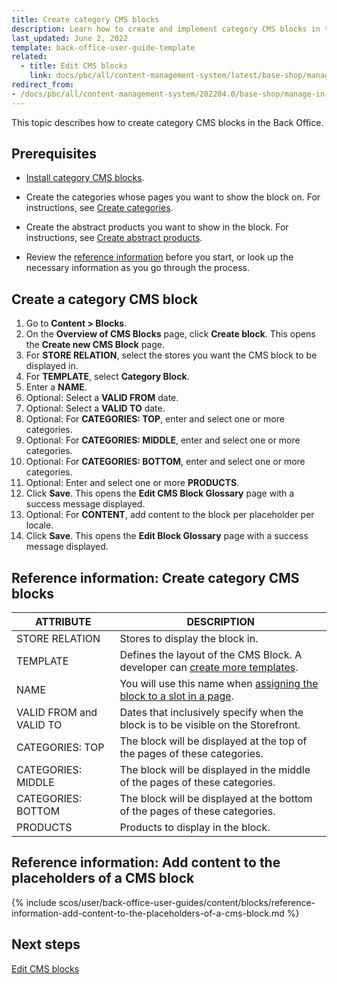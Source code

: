 ```yaml
---
title: Create category CMS blocks
description: Learn how to create and implement category CMS blocks in the Spryker Cloud Commerce OS Back Office.
last_updated: June 2, 2022
template: back-office-user-guide-template
related:
  - title: Edit CMS blocks
    link: docs/pbc/all/content-management-system/latest/base-shop/manage-in-the-back-office/blocks/edit-cms-blocks.html
redirect_from:
- /docs/pbc/all/content-management-system/202204.0/base-shop/manage-in-the-back-office/blocks/create-category-cms-blocks.html
---
```


This topic describes how to create category CMS blocks in the Back Office.

## Prerequisites

- [Install category CMS blocks](/docs/pbc/all/content-management-system/latest/base-shop/install-and-upgrade/install-category-cms-blocks.html).

- Create the categories whose pages you want to show the block on. For instructions, see [Create categories](/docs/pbc/all/product-information-management/latest/base-shop/manage-in-the-back-office/categories/create-categories.html).

- Create the abstract products you want to show in the block. For instructions, see [Create abstract products](/docs/pbc/all/product-information-management/latest/base-shop/manage-in-the-back-office/products/manage-abstract-products-and-product-bundles/create-abstract-products-and-product-bundles.html).

- Review the [reference information](#reference-information-create-category-cms-blocks) before you start, or look up the necessary information as you go through the process.

## Create a category CMS block

1. Go to **Content&nbsp;<span aria-label="and then">></span> Blocks**.
2. On the **Overview of CMS Blocks** page, click  **Create block**.
    This opens the **Create new CMS Block** page.
3. For **STORE RELATION**, select the stores you want the CMS block to be displayed in.
4. For **TEMPLATE**, select **Category Block**.
5. Enter a **NAME**.
6. Optional: Select a **VALID FROM** date.
7. Optional: Select a **VALID TO** date.  
8. Optional: For **CATEGORIES: TOP**, enter and select one or more categories.
9. Optional: For **CATEGORIES: MIDDLE**, enter and select one or more categories.
10. Optional: For **CATEGORIES: BOTTOM**, enter and select one or more categories.
11. Optional: Enter and select one or more **PRODUCTS**.
12. Click **Save**.
    This opens the **Edit CMS Block Glossary** page with a success message displayed.
10. Optional: For **CONTENT**, add content to the block per placeholder per locale.
11. Click **Save**.
    This opens the **Edit Block Glossary** page with a success message displayed.

## Reference information: Create category CMS blocks

| ATTRIBUTE  | DESCRIPTION |
| --- | --- |
| STORE RELATION |  Stores to display the block in. |
| TEMPLATE | Defines the layout of the CMS Block. A developer can [create more templates](/docs/pbc/all/content-management-system/latest/base-shop/tutorials-and-howtos/create-cms-templates.html#cms-block-template). |
| NAME | You will use this name when [assigning the block to a slot in a page](/docs/pbc/all/content-management-system/latest/base-shop/manage-in-the-back-office/manage-slots.html#assigning-cms-blocks-to-slots). |
| VALID FROM and VALID TO | Dates that inclusively specify when the block is to be visible on the Storefront. |
| CATEGORIES: TOP | The block will be displayed at the top of the pages of these categories. |
| CATEGORIES: MIDDLE | The block will be displayed in the middle of the pages of these categories. |
| CATEGORIES: BOTTOM | The block will be displayed at the bottom of the pages of these categories. |
| PRODUCTS | Products to display in the block. |


## Reference information: Add content to the placeholders of a CMS block

{% include scos/user/back-office-user-guides/content/blocks/reference-information-add-content-to-the-placeholders-of-a-cms-block.md %} <!-- To edit, see /_includes/scos/user/back-office-user-guides/content/blocks/reference-information-add-content-to-the-placeholders-of-a-cms-block.md -->


## Next steps

[Edit CMS blocks](/docs/pbc/all/content-management-system/latest/base-shop/manage-in-the-back-office/blocks/edit-cms-blocks.html)  
